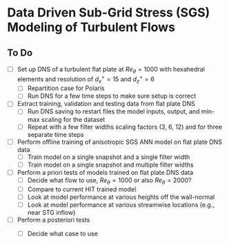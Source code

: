 # Data Driven Sub-Grid Stress (SGS) Modeling of Turbulent Flows

## To Do
- [ ] Set up DNS of a turbulent flat plate at $Re_\theta=1000$ with hexahedral elements and resolution of $d_x^+=15$ and $d_z^+=6$
  - [ ] Repartition case for Polaris
  - [ ] Run DNS for a few time steps to make sure setup is correct
- [ ] Extract training, validation and testing data from flat plate DNS
  - [ ] Run DNS saving to restart files the model inputs, output, and min-max scaling for the dataset
  - [ ] Repeat with a few filter widths scaling factors (3, 6, 12) and for three separate time steps
- [ ] Perform offline training of anisotropic SGS ANN model on flat plate DNS data
  - [ ] Train model on a single snapshot and a single filter width
  - [ ] Train model on a single snapshot and multiple filter widths
- [ ] Perform a priori tests of models trained on flat plate DNS data
  - [ ] Decide what flow to use, $Re_\theta=1000$ or also $Re_\theta=2000$?
  - [ ] Compare to current HIT trained model
  - [ ] Look at model performance at various heights off the wall-normal
  - [ ] Look at model performance at various streamwise locations (e.g., near STG inflow)
- [ ] Perform a posteriori tests
  - [ ] Decide what case to use


